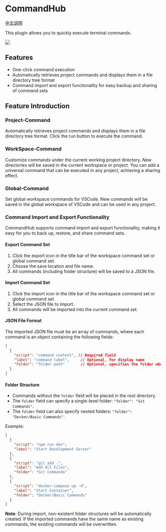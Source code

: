 # CommandHub

[中文说明](README.md)

This plugin allows you to quickly execute terminal commands.

![](https://picbed-1311007548.cos.ap-shanghai.myqcloud.com/markdown_picbed/img//2025/03/31/3659e057e7ec6690984d657772667f82.gif)

## Features

- One-click command execution
- Automatically retrieves project commands and displays them in a file directory tree format
- Command import and export functionality for easy backup and sharing of command sets

## Feature Introduction

### Project-Command

Automatically retrieves project commands and displays them in a file directory tree format. Click the run button to execute the command.

### WorkSpace-Command

Customize commands under the current working project directory. New directories will be saved in the current workspace or project. You can add a universal command that can be executed in any project, achieving a sharing effect.

### Global-Command

Set global workspace commands for VSCode. New commands will be saved in the global workspace of VSCode and can be used in any project.

### Command Import and Export Functionality

CommandHub supports command import and export functionality, making it easy for you to back up, restore, and share command sets.

#### Export Command Set

1. Click the export icon in the title bar of the workspace command set or global command set.
2. Choose the save location and file name.
3. All commands (including folder structure) will be saved to a JSON file.

#### Import Command Set

1. Click the import icon in the title bar of the workspace command set or global command set.
2. Select the JSON file to import.
3. All commands will be imported into the current command set.

#### JSON File Format

The imported JSON file must be an array of commands, where each command is an object containing the following fields:

```json
[
  {
    "script": "command content", // Required field
    "label": "command label",     // Optional, for display name
    "folder": "folder path"       // Optional, specifies the folder where the command is located
  }
]
```

#### Folder Structure

- Commands without the `folder` field will be placed in the root directory.
- The `folder` field can specify a single-level folder: `"folder": "Git Commands"`.
- The `folder` field can also specify nested folders: `"folder": "Docker/Basic Commands"`.

Example:

```json
[
  {
    "script": "npm run dev",
    "label": "Start Development Server"
  },
  {
    "script": "git add .",
    "label": "Add All Files",
    "folder": "Git Commands"
  },
  {
    "script": "docker-compose up -d",
    "label": "Start Container",
    "folder": "Docker/Basic Commands"
  }
]
```

**Note**: During import, non-existent folder structures will be automatically created. If the imported commands have the same name as existing commands, the existing commands will be overwritten.
